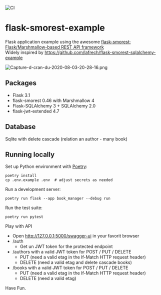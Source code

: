 ![CI](https://github.com/picsouds/flask-smorest-example-bookmanager/actions/workflows/ci.yml/badge.svg)

# flask-smorest-example

Flask application example using the awesome [flask-smorest: Flask/Marshmallow-based REST API framework](https://flask-smorest.readthedocs.io/en/latest/)    
Widely inspired by https://github.com/lafrech/flask-smorest-sqlalchemy-example

![Capture-d-cran-du-2020-08-03-20-28-16.png](https://i.postimg.cc/nrH1SHZP/Capture-d-cran-du-2020-08-03-20-28-16.png)

## Packages

* Flask 3.1
* flask-smorest 0.46 with Marshmallow 4
* Flask-SQLAlchemy 3 + SQLAlchemy 2.0
* flask-jwt-extended 4.7 

## Database

Sqlite with delete cascade (relation an author - many book)

## Running locally

Set up Python environment with [Poetry](https://python-poetry.org/):

```shell
poetry install
cp .env.example .env  # adjust secrets as needed
```

Run a development server:

```shell
poetry run flask --app book_manager --debug run
```

Run the test suite:

```shell
poetry run pytest
```

Play with API

* Open http://127.0.0.1:5000/swagger-ui in your favorit browser
* /auth 
   * Get un JWT token for the protected endpoint
* /authors with a valid JWT token for POST / PUT / DELETE
   * PUT (need a valid etag in the If-Match HTTP request header)
   * DELETE (need a valid etag and delete cascade books)  
* /books with a valid JWT token for POST / PUT / DELETE
   * PUT (need a valid etag in the If-Match HTTP request header)
   * DELETE (need a valid etag)

Have Fun.
